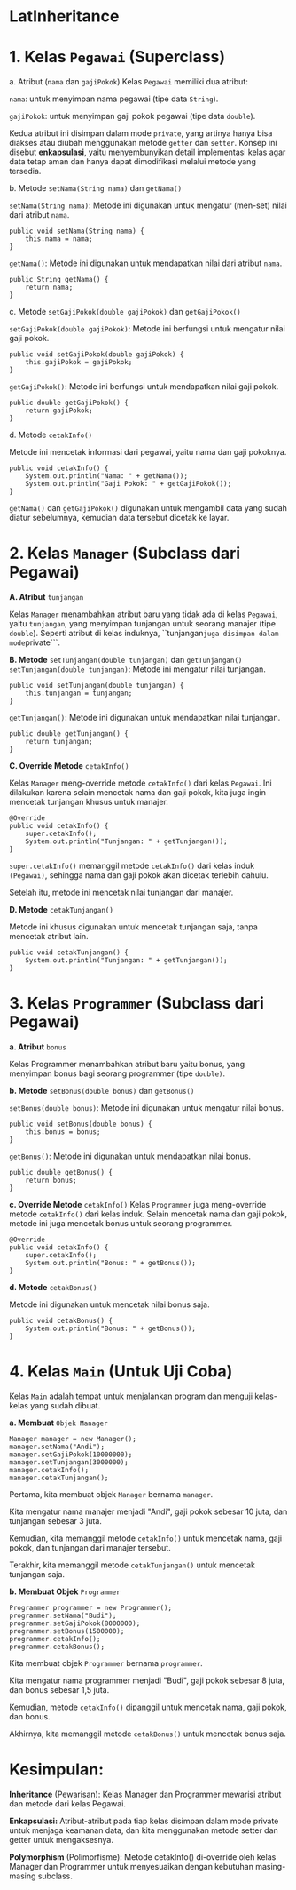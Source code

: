 # LatInheritance
# 1. Kelas ```Pegawai``` (Superclass)
a. Atribut (```nama``` dan ```gajiPokok```)
Kelas ```Pegawai``` memiliki dua atribut:

```nama```: untuk menyimpan nama pegawai (tipe data ```String```).

```gajiPokok```: untuk menyimpan gaji pokok pegawai (tipe data ```double```).

Kedua atribut ini disimpan dalam mode ```private```, yang artinya hanya bisa diakses atau diubah menggunakan metode ```getter``` dan ```setter```. Konsep ini disebut **enkapsulasi**, yaitu menyembunyikan detail implementasi kelas agar data tetap aman dan hanya dapat dimodifikasi melalui metode yang tersedia.

b. Metode ```setNama(String nama)``` dan ```getNama()```

```setNama(String nama)```: Metode ini digunakan untuk mengatur (men-set) nilai dari atribut ```nama```.

```
public void setNama(String nama) {
    this.nama = nama;
}
```
```getNama()```: Metode ini digunakan untuk mendapatkan nilai dari atribut ```nama```.

```
public String getNama() {
    return nama;
}
```
c. Metode ```setGajiPokok(double gajiPokok)``` dan ```getGajiPokok()```

```setGajiPokok(double gajiPokok)```: Metode ini berfungsi untuk mengatur nilai gaji pokok.

```
public void setGajiPokok(double gajiPokok) {
    this.gajiPokok = gajiPokok;
}
```
```getGajiPokok()```: Metode ini berfungsi untuk mendapatkan nilai gaji pokok.

```
public double getGajiPokok() {
    return gajiPokok;
}
```
d. Metode ```cetakInfo()```

Metode ini mencetak informasi dari pegawai, yaitu nama dan gaji pokoknya.

```
public void cetakInfo() {
    System.out.println("Nama: " + getNama());
    System.out.println("Gaji Pokok: " + getGajiPokok());
}
```
```getNama()``` dan ```getGajiPokok()``` digunakan untuk mengambil data yang sudah diatur sebelumnya, kemudian data tersebut dicetak ke layar.
# 2. Kelas ```Manager``` (Subclass dari Pegawai)
**A. Atribut** ```tunjangan```

Kelas ```Manager``` menambahkan atribut baru yang tidak ada di kelas ```Pegawai```, yaitu ```tunjangan```, yang menyimpan tunjangan untuk seorang manajer (tipe ```double```). Seperti atribut di kelas induknya, ``tunjangan``` juga disimpan dalam mode ```private```.

**B. Metode** ```setTunjangan(double tunjangan)``` dan ```getTunjangan()```
```setTunjangan(double tunjangan)```: Metode ini mengatur nilai tunjangan.

```
public void setTunjangan(double tunjangan) {
    this.tunjangan = tunjangan;
}
```
```getTunjangan()```: Metode ini digunakan untuk mendapatkan nilai tunjangan.

```
public double getTunjangan() {
    return tunjangan;
}
```
**C. Override Metode** ```cetakInfo()```

Kelas ```Manager``` meng-override metode ```cetakInfo()``` dari kelas ```Pegawai```. Ini dilakukan karena selain mencetak nama dan gaji pokok, kita juga ingin mencetak tunjangan khusus untuk manajer.

```
@Override
public void cetakInfo() {
    super.cetakInfo();
    System.out.println("Tunjangan: " + getTunjangan());
}
```
```super.cetakInfo()``` memanggil metode ```cetakInfo()``` dari kelas induk ```(Pegawai)```, sehingga nama dan gaji pokok akan dicetak terlebih dahulu.

Setelah itu, metode ini mencetak nilai tunjangan dari manajer.

**D. Metode** ```cetakTunjangan()```

Metode ini khusus digunakan untuk mencetak tunjangan saja, tanpa mencetak atribut lain.

```
public void cetakTunjangan() {
    System.out.println("Tunjangan: " + getTunjangan());
}
```
# 3. Kelas ```Programmer``` (Subclass dari Pegawai)
**a. Atribut** ```bonus```

Kelas Programmer menambahkan atribut baru yaitu bonus, yang menyimpan bonus bagi seorang programmer (tipe ```double)```.

**b. Metode** ```setBonus(double bonus)``` dan ```getBonus()```

```setBonus(double bonus)```: Metode ini digunakan untuk mengatur nilai bonus.

```
public void setBonus(double bonus) {
    this.bonus = bonus;
}
```
```getBonus()```: Metode ini digunakan untuk mendapatkan nilai bonus.

```
public double getBonus() {
    return bonus;
}
```
**c. Override Metode** ```cetakInfo()```
Kelas ```Programmer``` juga meng-override metode ```cetakInfo()``` dari kelas induk. Selain mencetak nama dan gaji pokok, metode ini juga mencetak bonus untuk seorang programmer.

```
@Override
public void cetakInfo() {
    super.cetakInfo();
    System.out.println("Bonus: " + getBonus());
}
```
**d. Metode** ```cetakBonus()```

Metode ini digunakan untuk mencetak nilai bonus saja.

```
public void cetakBonus() {
    System.out.println("Bonus: " + getBonus());
}
```
# 4. Kelas ```Main``` (Untuk Uji Coba)

Kelas ```Main``` adalah tempat untuk menjalankan program dan menguji kelas-kelas yang sudah dibuat.

**a. Membuat** ```Objek Manager```
```
Manager manager = new Manager();
manager.setNama("Andi");
manager.setGajiPokok(10000000);
manager.setTunjangan(3000000);
manager.cetakInfo();
manager.cetakTunjangan();
```
Pertama, kita membuat objek ```Manager``` bernama ```manager```.


Kita mengatur nama manajer menjadi "Andi", gaji pokok sebesar 10 juta, dan tunjangan sebesar 3 juta.


Kemudian, kita memanggil metode ```cetakInfo()``` untuk mencetak nama, gaji pokok, dan tunjangan dari manajer tersebut.


Terakhir, kita memanggil metode ```cetakTunjangan()``` untuk mencetak tunjangan saja.


**b. Membuat Objek** ```Programmer```
```
Programmer programmer = new Programmer();
programmer.setNama("Budi");
programmer.setGajiPokok(8000000);
programmer.setBonus(1500000);
programmer.cetakInfo();
programmer.cetakBonus();
```
Kita membuat objek ```Programmer``` bernama ```programmer```.


Kita mengatur nama programmer menjadi "Budi", gaji pokok sebesar 8 juta, dan bonus sebesar 1,5 juta.

Kemudian, metode ```cetakInfo()``` dipanggil untuk mencetak nama, gaji pokok, dan bonus.

Akhirnya, kita memanggil metode ```cetakBonus()``` untuk mencetak bonus saja.
# Kesimpulan:
**Inheritance** (Pewarisan): Kelas Manager dan Programmer mewarisi atribut dan metode dari kelas Pegawai.

**Enkapsulasi:** Atribut-atribut pada tiap kelas disimpan dalam mode private untuk menjaga keamanan data, dan kita menggunakan metode setter dan getter untuk mengaksesnya.

**Polymorphism** (Polimorfisme): Metode cetakInfo() di-override oleh kelas Manager dan Programmer untuk menyesuaikan dengan kebutuhan masing-masing subclass.
